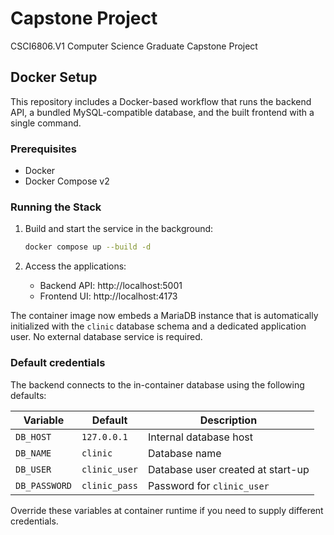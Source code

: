 # Capstone Project
 CSCI6806.V1 Computer Science Graduate Capstone Project

## Docker Setup

This repository includes a Docker-based workflow that runs the backend API, a bundled MySQL-compatible database, and the built frontend with a single command.

### Prerequisites

- Docker
- Docker Compose v2

### Running the Stack

1. Build and start the service in the background:

   ```bash
   docker compose up --build -d
   ```

2. Access the applications:

   - Backend API: http://localhost:5001
   - Frontend UI: http://localhost:4173

The container image now embeds a MariaDB instance that is automatically initialized with the `clinic` database schema and a dedicated application user. No external database service is required.

### Default credentials

The backend connects to the in-container database using the following defaults:

| Variable      | Default        | Description                         |
| ------------- | -------------- | ----------------------------------- |
| `DB_HOST`     | `127.0.0.1`    | Internal database host              |
| `DB_NAME`     | `clinic`       | Database name                       |
| `DB_USER`     | `clinic_user`  | Database user created at start-up   |
| `DB_PASSWORD` | `clinic_pass`  | Password for `clinic_user`          |

Override these variables at container runtime if you need to supply different credentials.
